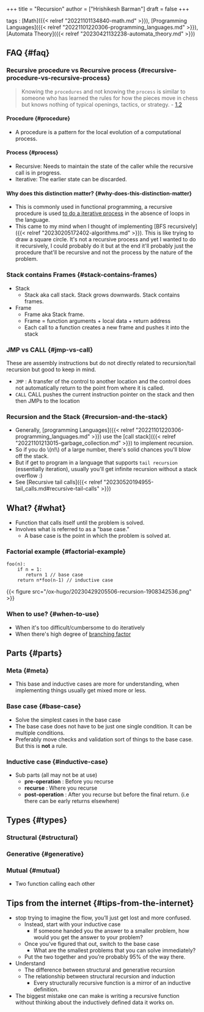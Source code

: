 +++
title = "Recursion"
author = ["Hrishikesh Barman"]
draft = false
+++

tags
: [Math]({{< relref "20221101134840-math.md" >}}), [Programming Languages]({{< relref "20221101220306-programming_languages.md" >}}), [Automata Theory]({{< relref "20230421132238-automata_theory.md" >}})


## FAQ {#faq}


### Recursive procedure vs Recursive process {#recursive-procedure-vs-recursive-process}

<div class="warning small-text">

> Knowing the `procedures` and not knowing the `process` is similar to someone who has learned the rules for how the pieces move in chess but knows nothing of typical openings, tactics, or strategy. - [1.2](https://sarabander.github.io/sicp/html/1_002e2.xhtml#g_t1_002e2_002e1)
</div>


#### Procedure {#procedure}

-   A procedure is a pattern for the local evolution of a computational process.


#### Process {#process}

-   Recursive: Needs to maintain the state of the caller while the recursive call is in progress.
-   Iterative: The earlier state can be discarded.


#### Why does this distinction matter? {#why-does-this-distinction-matter}

-   This is commonly used in functional programming, a recursive procedure is used [to do a iterative process](https://stackoverflow.com/questions/17254240/sicp-recursive-process-vs-iterative-process-using-a-recursive-procedure-to-gene) in the absence of loops in the language.
-   This came to my mind when I thought of implementing [BFS recursively]({{< relref "20230205172402-algorithms.md" >}}). This is like trying to draw a square circle. It's not a recursive process and yet I wanted to do it recursively, I could probably do it but at the end it'll probably just the procedure that'll be recursive and not the process by the nature of the problem.


### Stack contains Frames {#stack-contains-frames}

-   Stack
    -   Stack aka call stack. Stack grows downwards. Stack contains frames.
-   Frame
    -   Frame aka Stack frame.
    -   Frame = function arguments + local data + return address
    -   Each call to a function creates a new frame and pushes it into the stack


### JMP vs CALL {#jmp-vs-call}

These are assembly instructions but do not directly related to recursion/tail recursion but good to keep in mind.

-   `JMP` : A transfer of the control to another location and the control does not automatically return to the point from where it is called.
-   `CALL` CALL pushes the current instruction pointer on the stack and then then JMPs to the location


### Recursion and the Stack {#recursion-and-the-stack}

-   Generally, [programming Languages]({{< relref "20221101220306-programming_languages.md" >}}) use the [call stack]({{< relref "20221101213015-garbage_collection.md" >}}) to implement recursion.
-   So if you do \\(n!\\) of a large number, there's solid chances you'll blow off the stack.
-   But if get to program in a language that supports `tail recursion` (essentially iteration), usually you'll get infinite recursion without a stack overflow :)
-   See [Recursive tail calls]({{< relref "20230520194955-tail_calls.md#recursive-tail-calls" >}})


## What? {#what}

-   Function that calls itself until the problem is solved.
-   Involves what is referred to as a "base case.”
    -   A base case is the point in which the problem is solved at.


### Factorial example {#factorial-example}

```text
foo(n):
    if n = 1:
       return 1 // base case
    return n*foo(n-1) // inductive case
```

{{< figure src="/ox-hugo/20230429205506-recursion-1908342536.png" >}}


### When to use? {#when-to-use}

-   When it's too difficult/cumbersome to do iteratively
-   When there's high degree of [branching factor](https://en.wikipedia.org/wiki/Branching_factor)


## Parts {#parts}


### Meta {#meta}

-   This base and inductive cases are more for understanding, when implementing things usually get mixed more or less.


### Base case {#base-case}

-   Solve the simplest cases in the base case
-   The base case does not have to be just one single condition. It can be multiple conditions.
-   Preferably move checks and validation sort of things to the base case. But this is **not** a rule.


### Inductive case {#inductive-case}

-   Sub parts (all may not be at use)
    -   **pre-operation** : Before you recurse
    -   **recurse** : Where you recurse
    -   **post-operation** : After you recurse but before the final return. (i.e there can be early returns elsewhere)


## Types {#types}


### Structural {#structural}


### Generative {#generative}


### Mutual {#mutual}

-   Two function calling each other


## Tips from the internet {#tips-from-the-internet}

-   stop trying to imagine the flow, you’ll just get lost and more confused.
    -   Instead, start with your inductive case
        -   If someone handed you the answer to a smaller problem, how would you get the answer to your problem?
    -   Once you’ve figured that out, switch to the base case
        -   What are the smallest problems that you can solve immediately?
    -   Put the two together and you’re probably 95% of the way there.
-   Understand
    -   The difference between structural and generative recursion
    -   The relationship between structural recursion and induction
        -   Every structurally recursive function is a mirror of an inductive definition.
-   The biggest mistake one can make is writing a recursive function without thinking about the inductively defined data it works on.
